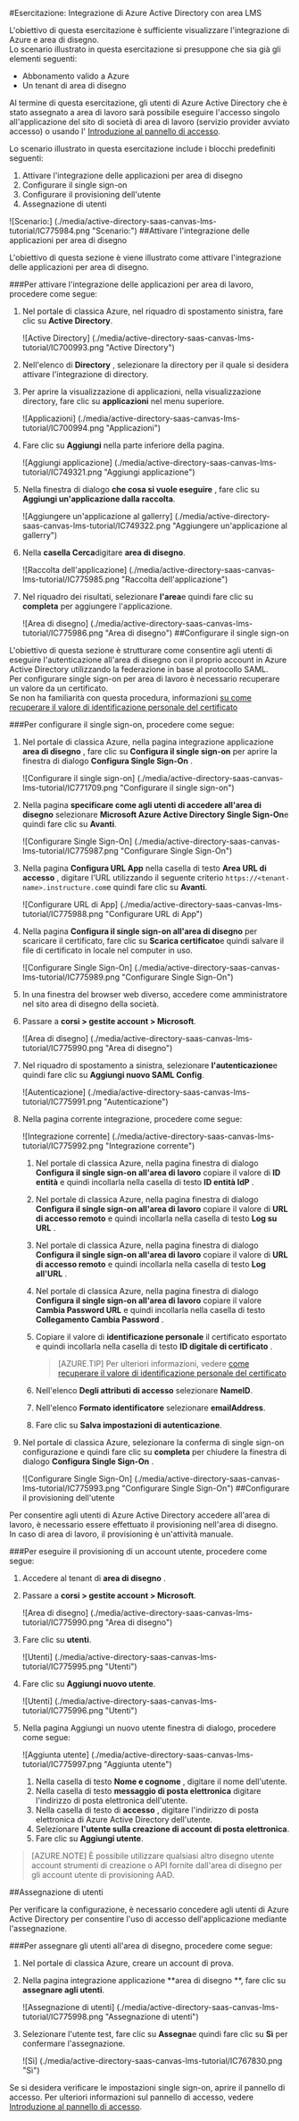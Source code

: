 <properties
    pageTitle="Esercitazione: Integrazione di Azure Active Directory con area LMS | Microsoft Azure" 
    description="Informazioni su come utilizzare LMS area di disegno con Azure Active Directory per abilitare il single sign-on, il provisioning automatico e altro." 
    services="active-directory" 
    authors="jeevansd"  
    documentationCenter="na" 
    manager="femila"/>
<tags 
    ms.service="active-directory" 
    ms.devlang="na" 
    ms.topic="article" 
    ms.tgt_pltfrm="na" 
    ms.workload="identity" 
    ms.date="09/29/2016" 
    ms.author="jeedes" />

#<a name="tutorial-azure-active-directory-integration-with-canvas-lms"></a>Esercitazione: Integrazione di Azure Active Directory con area LMS

L'obiettivo di questa esercitazione è sufficiente visualizzare l'integrazione di Azure e area di disegno.  
Lo scenario illustrato in questa esercitazione si presuppone che sia già gli elementi seguenti:

-   Abbonamento valido a Azure
-   Un tenant di area di disegno

Al termine di questa esercitazione, gli utenti di Azure Active Directory che è stato assegnato a area di lavoro sarà possibile eseguire l'accesso singolo all'applicazione del sito di società di area di lavoro (servizio provider avviato accesso) o usando l' [Introduzione al pannello di accesso](active-directory-saas-access-panel-introduction.md).

Lo scenario illustrato in questa esercitazione include i blocchi predefiniti seguenti:

1.  Attivare l'integrazione delle applicazioni per area di disegno
2.  Configurare il single sign-on
3.  Configurare il provisioning dell'utente
4.  Assegnazione di utenti

![Scenario:] (./media/active-directory-saas-canvas-lms-tutorial/IC775984.png "Scenario:")
##<a name="enabling-the-application-integration-for-canvas"></a>Attivare l'integrazione delle applicazioni per area di disegno

L'obiettivo di questa sezione è viene illustrato come attivare l'integrazione delle applicazioni per area di disegno.

###<a name="to-enable-the-application-integration-for-canvas-perform-the-following-steps"></a>Per attivare l'integrazione delle applicazioni per area di lavoro, procedere come segue:

1.  Nel portale di classica Azure, nel riquadro di spostamento sinistra, fare clic su **Active Directory**.

    ![Active Directory] (./media/active-directory-saas-canvas-lms-tutorial/IC700993.png "Active Directory")

2.  Nell'elenco di **Directory** , selezionare la directory per il quale si desidera attivare l'integrazione di directory.

3.  Per aprire la visualizzazione di applicazioni, nella visualizzazione directory, fare clic su **applicazioni** nel menu superiore.

    ![Applicazioni] (./media/active-directory-saas-canvas-lms-tutorial/IC700994.png "Applicazioni")

4.  Fare clic su **Aggiungi** nella parte inferiore della pagina.

    ![Aggiungi applicazione] (./media/active-directory-saas-canvas-lms-tutorial/IC749321.png "Aggiungi applicazione")

5.  Nella finestra di dialogo **che cosa si vuole eseguire** , fare clic su **Aggiungi un'applicazione dalla raccolta**.

    ![Aggiungere un'applicazione al gallerry] (./media/active-directory-saas-canvas-lms-tutorial/IC749322.png "Aggiungere un'applicazione al gallerry")

6.  Nella **casella Cerca**digitare **area di disegno**.

    ![Raccolta dell'applicazione] (./media/active-directory-saas-canvas-lms-tutorial/IC775985.png "Raccolta dell'applicazione")

7.  Nel riquadro dei risultati, selezionare **l'area**e quindi fare clic su **completa** per aggiungere l'applicazione.

    ![Area di disegno] (./media/active-directory-saas-canvas-lms-tutorial/IC775986.png "Area di disegno")
##<a name="configuring-single-sign-on"></a>Configurare il single sign-on

L'obiettivo di questa sezione è strutturare come consentire agli utenti di eseguire l'autenticazione all'area di disegno con il proprio account in Azure Active Directory utilizzando la federazione in base al protocollo SAML.  
Per configurare single sign-on per area di lavoro è necessario recuperare un valore da un certificato.  
Se non ha familiarità con questa procedura, informazioni [su come recuperare il valore di identificazione personale del certificato](http://youtu.be/YKQF266SAxI)

###<a name="to-configure-single-sign-on-perform-the-following-steps"></a>Per configurare il single sign-on, procedere come segue:

1.  Nel portale di classica Azure, nella pagina integrazione applicazione **area di disegno** , fare clic su **Configura il single sign-on** per aprire la finestra di dialogo **Configura Single Sign-On** .

    ![Configurare il single sign-on] (./media/active-directory-saas-canvas-lms-tutorial/IC771709.png "Configurare il single sign-on")

2.  Nella pagina **specificare come agli utenti di accedere all'area di disegno** selezionare **Microsoft Azure Active Directory Single Sign-On**e quindi fare clic su **Avanti**.

    ![Configurare Single Sign-On] (./media/active-directory-saas-canvas-lms-tutorial/IC775987.png "Configurare Single Sign-On")

3.  Nella pagina **Configura URL App** nella casella di testo **Area URL di accesso** , digitare l'URL utilizzando il seguente criterio `https://<tenant-name>.instructure.com`e quindi fare clic su **Avanti**.

    ![Configurare URL di App] (./media/active-directory-saas-canvas-lms-tutorial/IC775988.png "Configurare URL di App")

4.  Nella pagina **Configura il single sign-on all'area di disegno** per scaricare il certificato, fare clic su **Scarica certificato**e quindi salvare il file di certificato in locale nel computer in uso.

    ![Configurare Single Sign-On] (./media/active-directory-saas-canvas-lms-tutorial/IC775989.png "Configurare Single Sign-On")

5.  In una finestra del browser web diverso, accedere come amministratore nel sito area di disegno della società.

6.  Passare a **corsi \> gestite account \> Microsoft**.

    ![Area di disegno] (./media/active-directory-saas-canvas-lms-tutorial/IC775990.png "Area di disegno")

7.  Nel riquadro di spostamento a sinistra, selezionare **l'autenticazione**e quindi fare clic su **Aggiungi nuovo SAML Config**.

    ![Autenticazione] (./media/active-directory-saas-canvas-lms-tutorial/IC775991.png "Autenticazione")

8.  Nella pagina corrente integrazione, procedere come segue:

    ![Integrazione corrente] (./media/active-directory-saas-canvas-lms-tutorial/IC775992.png "Integrazione corrente")

    1.  Nel portale di classica Azure, nella pagina finestra di dialogo **Configura il single sign-on all'area di lavoro** copiare il valore di **ID entità** e quindi incollarla nella casella di testo **ID entità IdP** .
    2.  Nel portale di classica Azure, nella pagina finestra di dialogo **Configura il single sign-on all'area di lavoro** copiare il valore di **URL di accesso remoto** e quindi incollarla nella casella di testo **Log su URL** .
    3.  Nel portale di classica Azure, nella pagina finestra di dialogo **Configura il single sign-on all'area di lavoro** copiare il valore di **URL di accesso remoto** e quindi incollarla nella casella di testo **Log all'URL** .
    4.  Nel portale di classica Azure, nella pagina finestra di dialogo **Configura il single sign-on all'area di lavoro** copiare il valore **Cambia Password URL** e quindi incollarla nella casella di testo **Collegamento Cambia Password** .
    5.  Copiare il valore di **identificazione personale** il certificato esportato e quindi incollarla nella casella di testo **ID digitale di certificato** .  

        >[AZURE.TIP] Per ulteriori informazioni, vedere [come recuperare il valore di identificazione personale del certificato](http://youtu.be/YKQF266SAxI)

    6.  Nell'elenco **Degli attributi di accesso** selezionare **NameID**.
    7.  Nell'elenco **Formato identificatore** selezionare **emailAddress**.
    8.  Fare clic su **Salva impostazioni di autenticazione**.

9.  Nel portale di classica Azure, selezionare la conferma di single sign-on configurazione e quindi fare clic su **completa** per chiudere la finestra di dialogo **Configura Single Sign-On** .

    ![Configurare Single Sign-On] (./media/active-directory-saas-canvas-lms-tutorial/IC775993.png "Configurare Single Sign-On")
##<a name="configuring-user-provisioning"></a>Configurare il provisioning dell'utente

Per consentire agli utenti di Azure Active Directory accedere all'area di lavoro, è necessario essere effettuato il provisioning nell'area di disegno.  
In caso di area di lavoro, il provisioning è un'attività manuale.

###<a name="to-provision-a-user-accounts-perform-the-following-steps"></a>Per eseguire il provisioning di un account utente, procedere come segue:

1.  Accedere al tenant di **area di disegno** .

2.  Passare a **corsi \> gestite account \> Microsoft**.

    ![Area di disegno] (./media/active-directory-saas-canvas-lms-tutorial/IC775990.png "Area di disegno")

3.  Fare clic su **utenti**.

    ![Utenti] (./media/active-directory-saas-canvas-lms-tutorial/IC775995.png "Utenti")

4.  Fare clic su **Aggiungi nuovo utente**.

    ![Utenti] (./media/active-directory-saas-canvas-lms-tutorial/IC775996.png "Utenti")

5.  Nella pagina Aggiungi un nuovo utente finestra di dialogo, procedere come segue:

    ![Aggiunta utente] (./media/active-directory-saas-canvas-lms-tutorial/IC775997.png "Aggiunta utente")

    1.  Nella casella di testo **Nome e cognome** , digitare il nome dell'utente.
    2.  Nella casella di testo **messaggio di posta elettronica** digitare l'indirizzo di posta elettronica dell'utente.
    3.  Nella casella di testo di **accesso** , digitare l'indirizzo di posta elettronica di Azure Active Directory dell'utente.
    4.  Selezionare **l'utente sulla creazione di account di posta elettronica**.
    5.  Fare clic su **Aggiungi utente**.

>[AZURE.NOTE] È possibile utilizzare qualsiasi altro disegno utente account strumenti di creazione o API fornite dall'area di disegno per gli account utente di provisioning AAD.

##<a name="assigning-users"></a>Assegnazione di utenti

Per verificare la configurazione, è necessario concedere agli utenti di Azure Active Directory per consentire l'uso di accesso dell'applicazione mediante l'assegnazione.

###<a name="to-assign-users-to-canvas-perform-the-following-steps"></a>Per assegnare gli utenti all'area di disegno, procedere come segue:

1.  Nel portale di classica Azure, creare un account di prova.

2.  Nella pagina integrazione applicazione **area di disegno **, fare clic su **assegnare agli utenti**.

    ![Assegnazione di utenti] (./media/active-directory-saas-canvas-lms-tutorial/IC775998.png "Assegnazione di utenti")

3.  Selezionare l'utente test, fare clic su **Assegna**e quindi fare clic su **Sì** per confermare l'assegnazione.

    ![Sì] (./media/active-directory-saas-canvas-lms-tutorial/IC767830.png "Sì")

Se si desidera verificare le impostazioni single sign-on, aprire il pannello di accesso. Per ulteriori informazioni sul pannello di accesso, vedere [Introduzione al pannello di accesso](active-directory-saas-access-panel-introduction.md).
